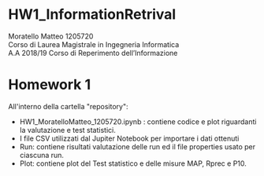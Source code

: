 # HW1_InformationRetrival
Moratello Matteo 1205720<br>
Corso di Laurea Magistrale in Ingegneria Informatica <br>
A.A 2018/19 Corso di Reperimento dell’Informazione <br>
<h1>Homework 1</h1>
All'interno della cartella "repository":
<ul>
<li>HW1_MoratelloMatteo_1205720.ipynb : contiene codice e plot riguardanti la valutazione e test statistici. </li>
  <li> I file CSV utilizzati dal Jupiter Notebook per importare i dati ottenuti </li>
  <li>Run: contiene risultati valutazione delle run ed il file properties usato per ciascuna run.</li>
  <li>Plot: contiene plot del Test statistico e delle misure MAP, Rprec e P10. </li>
</ul>
